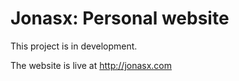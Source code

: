 # Jonasx: Personal website

This project is in development.

The website is live at http://jonasx.com